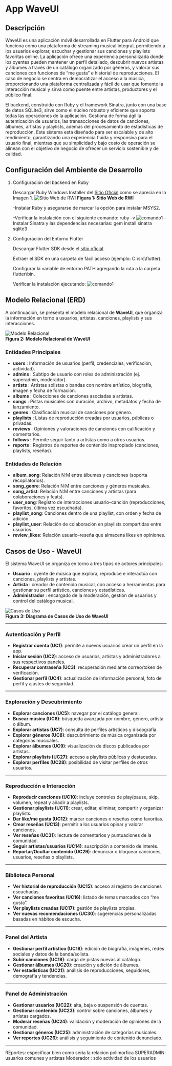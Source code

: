 # App WaveUl

## Descripción

WaveUl es una aplicación móvil desarrollada en Flutter para Android que funciona como una plataforma de streaming musical integral, permitiendo a los usuarios explorar, escuchar y gestionar sus canciones y playlists favoritas online. La aplicación ofrece una experiencia personalizada donde los oyentes pueden mantener un perfil detallado, descubrir nuevos artistas y álbumes a través de un catálogo organizado por géneros, y valorar sus canciones con funciones de “me gusta” e historial de reproducciones. El caso de negocio se centra en democratizar el acceso a la música, proporcionando una plataforma centralizada y fácil de usar que fomente la interacción musical y sirva como puente entre artistas, productores y el público final.

El backend, construido con Ruby y el framework Sinatra, junto con una base de datos SQLite3, sirve como el núcleo robusto y eficiente que soporta todas las operaciones de la aplicación. Gestiona de forma ágil la autenticación de usuarios, las transacciones de datos de canciones, álbumes, artistas y playlists, además del procesamiento de estadísticas de reproducción. Este sistema está diseñado para ser escalable y de alto rendimiento, garantizando una experiencia fluida y responsiva para el usuario final, mientras que su simplicidad y bajo costo de operación se alinean con el objetivo de negocio de ofrecer un servicio sostenible y de calidad.

## Configuración del Ambiente de Desarrollo

1. Configuración del backend en Ruby

    Descargar Ruby Windows Installer del <a href="https://rubyinstaller.org/downloads/">Sitio Oficial</a> como se aprecia en la Imagen 1.
    ![Sitio Web de RWI](Docs/images/Imagen1.png)
    <b>Figura 1: Sitio Web de RWI</b>

    -Instalar Ruby y asegurarse de marcar la opción para instalar MSYS2.

    -Verificar la instalación con el siguiente comando: ruby -v
    ![comando1](Docs/images/Imagen2.png)
    -Instalar Sinatra y las dependencias necesarias:
    gem install sinatra sqlite3

2. Configuración del Entorno Flutter

    Descargar Flutter SDK desde el <a href="https://docs.flutter.dev/get-started/install">sitio oficial</a>.

    Extraer el SDK en una carpeta de fácil acceso (ejemplo: C:\src\flutter).

    Configurar la variable de entorno PATH agregando la ruta a la carpeta flutter\bin.

    Verificar la instalación ejecutando:
    ![comando1](Docs/images/Imagen3.png)


## Modelo Relacional (ERD)

A continuación, se presenta el modelo relacional de **WaveUl**, que organiza la información en torno a usuarios, artistas, canciones, playlists y sus interacciones.  

![Modelo Relacional](Docs/images/ERD.png)  
<b>Figura 2: Modelo Relacional de WaveUl</b>  

### Entidades Principales  
- **users** : Información de usuarios (perfil, credenciales, verificación, actividad).  
- **admins** : Subtipo de usuario con roles de administración (ej. superadmin, moderador).  
- **artists** : Artistas solistas o bandas con nombre artístico, biografía, imagen y fecha de formación.  
- **albums** : Colecciones de canciones asociadas a artistas.  
- **songs** : Pistas musicales con duración, archivo, metadatos y fecha de lanzamiento.  
- **genres** : Clasificación musical de canciones por género.  
- **playlists** : Listas de reproducción creadas por usuarios, públicas o privadas.  
- **reviews** : Opiniones y valoraciones de canciones con calificación y comentarios.  
- **follows** : Permite seguir tanto a artistas como a otros usuarios.  
- **reports** : Registros de reportes de contenido inapropiado (canciones, playlists, reseñas). 

### Entidades de Relación  
- **album_song**: Relación N:M entre álbumes y canciones (soporta recopilatorios).  
- **song_genre**: Relación N:M entre canciones y géneros musicales.  
- **song_artist**: Relación N:M entre canciones y artistas (para colaboraciones y feats).  
- **user_song**: Registro de interacciones usuario–canción (reproducciones, favoritos, última vez escuchada).  
- **playlist_song**: Canciones dentro de una playlist, con orden y fecha de adición.  
- **playlist_user**: Relación de colaboración en playlists compartidas entre usuarios.  
- **review_likes**: Relación usuario–reseña que almacena likes en opiniones. 


## Casos de Uso - WaveUl

El sistema WaveUl se organiza en torno a tres tipos de actores principales:

- **Usuario** : oyente de música que explora, reproduce e interactúa con canciones, playlists y artistas.  
- **Artista** : creador de contenido musical, con acceso a herramientas para gestionar su perfil artístico, canciones y estadísticas.  
- **Administrador** : encargado de la moderación, gestión de usuarios y control del catálogo musical.  

![Casos de Uso](Docs/images/UseCases.png)  
**Figura 3: Diagrama de Casos de Uso de WaveUl**

---

###  Autenticación y Perfil
- **Registrar cuenta (UC1)**: permite a nuevos usuarios crear un perfil en la app.  
- **Iniciar sesión (UC2)**: acceso de usuarios, artistas y administradores a sus respectivos paneles.  
- **Recuperar contraseña (UC3)**: recuperación mediante correo/token de verificación.  
- **Gestionar perfil (UC4)**: actualización de información personal, foto de perfil y ajustes de seguridad.  

---

###  Exploración y Descubrimiento
- **Explorar canciones (UC5)**: navegar por el catálogo general.  
- **Buscar música (UC6)**: búsqueda avanzada por nombre, género, artista o álbum.  
- **Explorar artistas (UC7)**: consulta de perfiles artísticos y discografía.  
- **Explorar géneros (UC8)**: descubrimiento de música organizada por categorías musicales.  
- **Explorar álbumes (UC9)**: visualización de discos publicados por artistas.  
- **Explorar playlists (UC27)**: acceso a playlists públicas y destacadas.  
- **Explorar perfiles (UC28)**: posibilidad de visitar perfiles de otros usuarios.  

---

###  Reproducción e Interacción
- **Reproducir canciones (UC10)**: incluye controles de play/pause, skip, volumen, repeat y añadir a playlists.  
- **Gestionar playlists (UC11)**: crear, editar, eliminar, compartir y organizar playlists.  
- **Dar like/me gusta (UC12)**: marcar canciones o reseñas como favoritas.  
- **Crear reseñas (UC13)**: permitir a los usuarios opinar y valorar canciones.  
- **Ver reseñas (UC31)**: lectura de comentarios y puntuaciones de la comunidad.  
- **Seguir artistas/usuarios (UC14)**: suscripción a contenido de interés.  
- **Reportar/Ocultar contenido (UC29)**: denunciar o bloquear canciones, usuarios, reseñas o playlists.  

---

###  Biblioteca Personal
- **Ver historial de reproducción (UC15)**: acceso al registro de canciones escuchadas.  
- **Ver canciones favoritas (UC16)**: listado de temas marcados con “me gusta”.  
- **Ver playlists creadas (UC17)**: gestión de playlists propias.  
- **Ver nuevas recomendaciones (UC30)**: sugerencias personalizadas basadas en hábitos de escucha.  

---

###  Panel del Artista
- **Gestionar perfil artístico (UC18)**: edición de biografía, imágenes, redes sociales y datos de la banda/solista.  
- **Subir canciones (UC19)**: carga de pistas nuevas al catálogo.  
- **Gestionar álbumes (UC20)**: creación y edición de álbumes.  
- **Ver estadísticas (UC21)**: análisis de reproducciones, seguidores, demografía y tendencias.  

---

###  Panel de Administración
- **Gestionar usuarios (UC22)**: alta, baja o suspensión de cuentas.  
- **Gestionar contenido (UC23)**: control sobre canciones, álbumes y artistas cargados.  
- **Moderar reseñas (UC24)**: validación y moderación de opiniones de la comunidad.  
- **Gestionar géneros (UC25)**: administración de categorías musicales.  
- **Ver reportes (UC26)**: análisis y seguimiento de contenido denunciado.  

---




REportes: especificar bien como seria la relacion polimorfica
SUPERADMIN: usuarios comunes y artistas
Moderador : solo actividad de los usuarios 